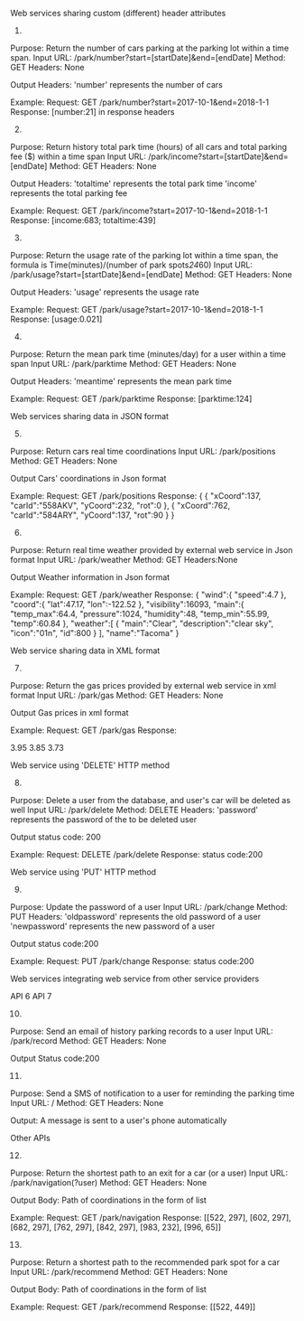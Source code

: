 
Web services sharing custom (different) header attributes

1.
Purpose: Return the number of cars parking at the parking lot within a time span.
Input
URL: /park/number?start=[startDate]&end=[endDate]
Method: GET
Headers: None

Output
Headers:
'number' represents the number of cars

Example:
Request: GET /park/number?start=2017-10-1&end=2018-1-1
Response: [number:21] in response headers


2.
Purpose: Return history total park time (hours) of all cars and total parking fee ($) within a time span
Input
URL: /park/income?start=[startDate]&end=[endDate]
Method: GET
Headers: None

Output
Headers:
'totaltime' represents the total park time
'income' represents the total parking fee

Example:
Request: GET /park/income?start=2017-10-1&end=2018-1-1
Response: [income:683; totaltime:439]


3.
Purpose: Return the usage rate of the parking lot within a time span, the formula is Time(minutes)/(number of park spots*24*60)
Input
URL: /park/usage?start=[startDate]&end=[endDate]
Method: GET
Headers: None

Output
Headers:
'usage' represents the usage rate

Example:
Request: GET /park/usage?start=2017-10-1&end=2018-1-1
Response: [usage:0.021]


4.
Purpose: Return the mean park time (minutes/day) for a user within a time span
Input
URL: /park/parktime
Method: GET
Headers: None

Output
Headers:
'meantime' represents the mean park time


Example:
Request: GET /park/parktime
Response: [parktime:124]


Web services sharing data in JSON format

5.
Purpose: Return cars real time coordinations
Input
URL: /park/positions
Method: GET
Headers: None

Output
Cars' coordinations in Json format


Example:
Request: GET /park/positions
Response:
{
   {
      "xCoord":137,
      "carId":"558AKV",
      "yCoord":232,
      "rot":0
   },
   {
      "xCoord":762,
      "carId":"584ARY",
      "yCoord":137,
      "rot":90
   }
}



6.
Purpose: Return real time weather provided by external web service in Json format
Input
URL: /park/weather
Method: GET
Headers:None

Output
Weather information in Json format

Example:
Request: GET /park/weather
Response:
{
   "wind":{
      "speed":4.7
   },
   "coord":{
      "lat":47.17,
      "lon":-122.52
   },
   "visibility":16093,
   "main":{
      "temp_max":64.4,
      "pressure":1024,
      "humidity":48,
      "temp_min":55.99,
      "temp":60.84
   },
   "weather":[
      {
         "main":"Clear",
         "description":"clear sky",
         "icon":"01n",
         "id":800
      }
   ],
   "name":"Tacoma"
}

Web service sharing data in XML format

7.
Purpose: Return the gas prices provided by external web service in xml format
Input
URL: /park/gas
Method: GET
Headers: None

Output
Gas prices in xml format

Example:
Request: GET /park/gas
Response:
<?xml version="1.0" encoding="UTF-8"?>
<gasPrices>
   <prePrice type="str">3.95</prePrice>
   <midPrice type="str">3.85</midPrice>
   <regPrice type="str">3.73</regPrice>
</gasPrices>


Web service using 'DELETE' HTTP method

8.
Purpose: Delete a user from the database, and user's car will be deleted as well
Input
URL: /park/delete
Method: DELETE
Headers:
'password' represents the password of the to be deleted user

Output
status code: 200

Example:
Request: DELETE /park/delete
Response: status code:200

Web service using 'PUT' HTTP method

9.
Purpose: Update the password of a user
Input
URL: /park/change
Method: PUT
Headers:
'oldpassword' represents the old password of a user
'newpassword' represents the new password of a user

Output
status code:200

Example:
Request: PUT /park/change
Response: status code:200



Web services integrating web service from other service providers

API 6
API 7

10.
Purpose: Send an email of history parking records to a user
Input
URL: /park/record
Method: GET
Headers: None

Output
Status code:200


11.
Purpose: Send a SMS of notification to a user for reminding the parking time
Input
URL: /
Method: GET
Headers: None

Output:
A message is sent to a user's phone automatically


Other APIs

12.
Purpose: Return the shortest path to an exit for a car (or a user)
Input
URL: /park/navigation(?user)
Method: GET
Headers: None

Output
Body:
Path of coordinations in the form of list

Example:
Request: GET /park/navigation
Response:
[[522, 297], [602, 297], [682, 297], [762, 297], [842, 297], [983, 232], [996, 65]]



13.
Purpose: Return a shortest path to the recommended park spot for a car
Input
URL: /park/recommend
Method: GET
Headers: None

Output
Body:
Path of coordinations in the form of list

Example:
Request: GET /park/recommend
Response:
[[522, 449]]
